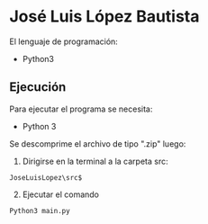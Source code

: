 # José Luis López Bautista

El lenguaje de programación: 
- Python3

## Ejecución
Para ejecutar el programa se necesita:
- Python 3

Se descomprime el archivo de tipo ".zip" luego:
1. Dirigirse en la terminal a la carpeta src: 
```
JoseLuisLopez\src$
```
2. Ejecutar el comando 
```
Python3 main.py
```